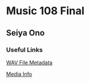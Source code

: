 # Music 108 Final

## Seiya Ono

### Useful Links

[WAV File Metadata](http://soundfile.sapp.org/doc/WaveFormat/)

[Media Info](https://mediaarea.net/MediaInfoOnline)